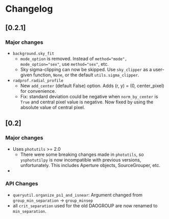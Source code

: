 # Changelog

## [0.2.1]

### Major changes
* `background.sky_fit`
  * ``mode_option`` is removed. Instead of ``method="mode", mode_option="sex"``, use ``method="sex"``, etc.
  * Sky sigma-clipping can now be skipped. Use `sky_clipper` as a user-given function, `None`, or the default `utils.sigma_clipper`.
* `radprof.radial_profile`
  * New `add_center` (default False) option. Adds (r, y) = (0, center_pixel) for convenience.
  * Fix: standard deviation could be negative when `norm_by_center` is `True` and central pixel value is negative. Now fixed by using the absolute value of central pixel.


## [0.2]

### Major changes

* Uses `photutils` >= 2.0
  * There were some breaking changes made in `photutils`, so `ysphotutilpy` is now incompatible with previous versions, unfortunately. This includes Aperture objects, SourceGrouper, etc.
*

### API Changes
* `queryutil.organize_ps1_and_isnear`: Argument changed from `group_min_separation` → `group_minsep`
* all `crit_separation` used for the old DAOGROUP are now renamed to `min_separation`.